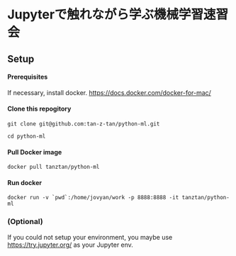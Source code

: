 # Jupyterで触れながら学ぶ機械学習速習会

## Setup

#### Prerequisites
If necessary, install docker.
https://docs.docker.com/docker-for-mac/

#### Clone this repogitory
`git clone git@github.com:tan-z-tan/python-ml.git`

`cd python-ml`

#### Pull Docker image
`docker pull tanztan/python-ml`

#### Run docker
```
docker run -v `pwd`:/home/jovyan/work -p 8888:8888 -it tanztan/python-ml
```

### (Optional)
If you could not setup your environment, you maybe use https://try.jupyter.org/ as your Jupyter env.
